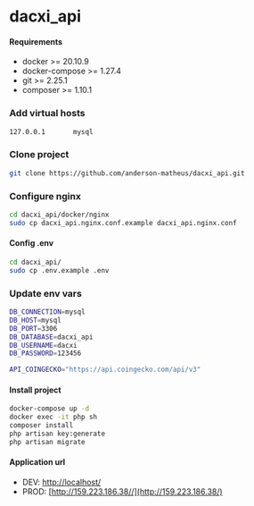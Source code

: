 # dacxi_api

#### Requirements
- docker >= 20.10.9
- docker-compose >= 1.27.4
- git >= 2.25.1
- composer >= 1.10.1

### Add virtual hosts
```sh
127.0.0.1       mysql
```
### Clone project
```sh
git clone https://github.com/anderson-matheus/dacxi_api.git
```

### Configure nginx
```sh
cd dacxi_api/docker/nginx
sudo cp dacxi_api.nginx.conf.example dacxi_api.nginx.conf
```

#### Config .env
```sh
cd dacxi_api/
sudo cp .env.example .env
```

### Update env vars
```sh
DB_CONNECTION=mysql
DB_HOST=mysql
DB_PORT=3306
DB_DATABASE=dacxi_api
DB_USERNAME=dacxi
DB_PASSWORD=123456

API_COINGECKO="https://api.coingecko.com/api/v3"
```

#### Install project
```sh
docker-compose up -d
docker exec -it php sh
composer install
php artisan key:generate
php artisan migrate
```


#### Application url
- DEV: [http://localhost/](localhost)
- PROD: [http://159.223.186.38//](http://159.223.186.38/)
